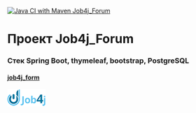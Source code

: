 [![Java CI with Maven Job4j_Forum](https://github.com/Dima-Stepanov/job4j_forum/actions/workflows/maven.yml/badge.svg)](https://github.com/Dima-Stepanov/job4j_forum/actions/workflows/maven.yml)

<h1>Проект Job4j_Forum</h1>
<h3>Стек Spring Boot, thymeleaf, bootstrap, PostgreSQL</h3>


























<h4><a href="https://github.com/Dima-Stepanov/job4j_forum">job4j_form</a></h4>

![](img/job4_logo.png) <br>